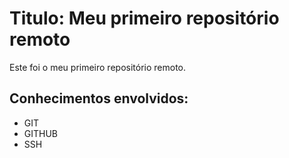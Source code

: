 # Titulo: Meu primeiro repositório remoto

Este foi o meu primeiro repositório remoto.

## Conhecimentos envolvidos:

- GIT
- GITHUB
- SSH